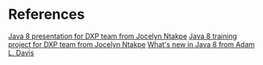 # References

[Java 8 presentation for DXP team from Jocelyn Ntakpe](https://jntakpe.github.io/dxp-training)
[Java 8 training project for DXP team from Jocelyn Ntakpe](https://github.com/jntakpe/dxp-practice)
[What's new in Java 8 from Adam L. Davis](https://leanpub.com/whatsnewinjava8/read)
